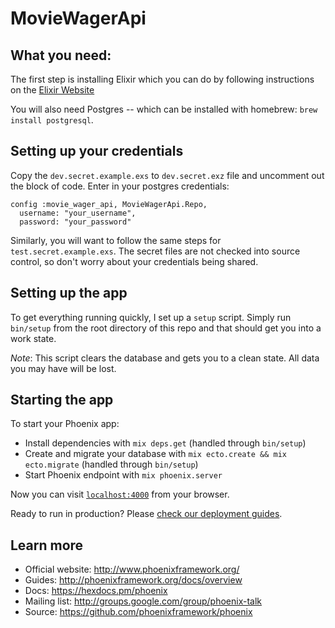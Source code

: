 # MovieWagerApi

## What you need:

The first step is installing Elixir which you can do by following instructions on the [Elixir Website](http://elixir-lang.org/install.html)

You will also need Postgres -- which can be installed with homebrew: `brew install postgresql`.

## Setting up your credentials

Copy the `dev.secret.example.exs` to `dev.secret.exz` file and uncomment out the block of code.
Enter in your postgres credentials:

```
config :movie_wager_api, MovieWagerApi.Repo,
  username: "your_username",
  password: "your_password"
```

Similarly, you will want to follow the same steps for `test.secret.example.exs`.
The secret files are not checked into source control, so don't worry about your credentials being shared.

## Setting up the app
To get everything running quickly, I set up a `setup` script.
Simply run `bin/setup` from the root directory of this repo and that should get you into a work state.

*Note*: This script clears the database and gets you to a clean state.
All data you may have will be lost.


## Starting the app
To start your Phoenix app:

  * Install dependencies with `mix deps.get` (handled through `bin/setup`)
  * Create and migrate your database with `mix ecto.create && mix ecto.migrate` (handled through `bin/setup`)
  * Start Phoenix endpoint with `mix phoenix.server`

Now you can visit [`localhost:4000`](http://localhost:4000) from your browser.

Ready to run in production? Please [check our deployment guides](http://www.phoenixframework.org/docs/deployment).

## Learn more

  * Official website: http://www.phoenixframework.org/
  * Guides: http://phoenixframework.org/docs/overview
  * Docs: https://hexdocs.pm/phoenix
  * Mailing list: http://groups.google.com/group/phoenix-talk
  * Source: https://github.com/phoenixframework/phoenix
